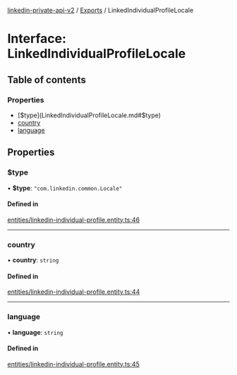 [linkedin-private-api-v2](../README.md) / [Exports](../modules.md) / LinkedIndividualProfileLocale

# Interface: LinkedIndividualProfileLocale

## Table of contents

### Properties

- [$type](LinkedIndividualProfileLocale.md#$type)
- [country](LinkedIndividualProfileLocale.md#country)
- [language](LinkedIndividualProfileLocale.md#language)

## Properties

### $type

• **$type**: ``"com.linkedin.common.Locale"``

#### Defined in

[entities/linkedin-individual-profile.entity.ts:46](https://github.com/akash-gupt/linkedin-private-api/blob/d170d2d/src/entities/linkedin-individual-profile.entity.ts#L46)

___

### country

• **country**: `string`

#### Defined in

[entities/linkedin-individual-profile.entity.ts:44](https://github.com/akash-gupt/linkedin-private-api/blob/d170d2d/src/entities/linkedin-individual-profile.entity.ts#L44)

___

### language

• **language**: `string`

#### Defined in

[entities/linkedin-individual-profile.entity.ts:45](https://github.com/akash-gupt/linkedin-private-api/blob/d170d2d/src/entities/linkedin-individual-profile.entity.ts#L45)
